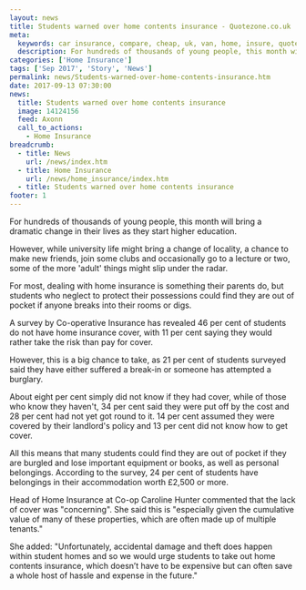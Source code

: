 ```yaml
---
layout: news
title: Students warned over home contents insurance - Quotezone.co.uk
meta:
  keywords: car insurance, compare, cheap, uk, van, home, insure, quotes, online, comparison, bike, loans, life
  description: For hundreds of thousands of young people, this month will bring a dramatic change in their lives as they start higher education
categories: ['Home Insurance']
tags: ['Sep 2017', 'Story', 'News']
permalink: news/Students-warned-over-home-contents-insurance.htm
date: 2017-09-13 07:30:00
news:
  title: Students warned over home contents insurance
  image: 14124156
  feed: Axonn
  call_to_actions:
    - Home Insurance
breadcrumb:
  - title: News
    url: /news/index.htm
  - title: Home Insurance
    url: /news/home_insurance/index.htm
  - title: Students warned over home contents insurance
footer: 1
---
```


For hundreds of thousands of young people, this month will bring a dramatic change in their lives as they start higher education.

However, while university life might bring a change of locality, a chance to make new friends, join some clubs and occasionally go to a lecture or two, some of the more &#39;adult&#39; things might slip under the radar.

For most, dealing with home insurance is something their parents do, but students who neglect to protect their possessions could find they are out of pocket if anyone breaks into their rooms or digs.

A survey by Co-operative Insurance has revealed 46 per cent of students do not have home insurance cover, with 11 per cent saying they would rather take the risk than pay for cover.

However, this is a big chance to take, as 21 per cent of students surveyed said they have either suffered a break-in or someone has attempted a burglary.&nbsp;

About eight per cent simply did not know if they had cover, while of those who know they haven&#39;t, 34 per cent said they were put off by the cost and 28 per cent had not yet got round to it. 14 per cent assumed they were covered by their landlord&#39;s policy and 13 per cent did not know how to get cover.&nbsp;

All this means that many students could find they are out of pocket if they are burgled and lose important equipment or books, as well as personal belongings. According to the survey, 24 per cent of students have belongings in their accommodation worth &pound;2,500 or more.&nbsp;

Head of Home Insurance at Co-op Caroline Hunter commented that the lack of cover was &quot;concerning&quot;. She said this is &quot;especially given the cumulative value of many of these properties, which are often made up of multiple tenants.&quot;

She added: &quot;Unfortunately, accidental damage and theft does happen within student homes and so we would urge students to take out home contents insurance, which doesn&rsquo;t have to be expensive but can often save a whole host of hassle and expense in the future.&quot;
